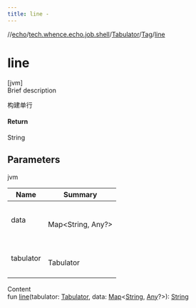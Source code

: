 ```yaml
---
title: line -
---
```

//[echo](../../../index.md)/[tech.whence.echo.job.shell](../../index.md)/[Tabulator](../index.md)/[Tag](index.md)/[line](line.md)



# line  
[jvm]  
Brief description  


构建单行



#### Return  


String



## Parameters  
  
jvm  
  
|  Name|  Summary| 
|---|---|
| data| <br><br>Map<String, Any?><br><br>
| tabulator| <br><br>Tabulator<br><br>
  
  
Content  
fun [line](line.md)(tabulator: [Tabulator](../index.md), data: [Map](https://kotlinlang.org/api/latest/jvm/stdlib/kotlin.collections/-map/index.html)<[String](https://kotlinlang.org/api/latest/jvm/stdlib/kotlin/-string/index.html), [Any](https://kotlinlang.org/api/latest/jvm/stdlib/kotlin/-any/index.html)?>): [String](https://kotlinlang.org/api/latest/jvm/stdlib/kotlin/-string/index.html)  



